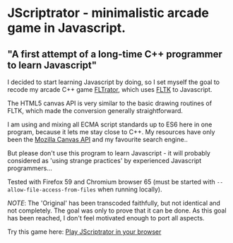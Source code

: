# JScriptrator - minimalistic arcade game in Javascript.

## "A first attempt of a long-time C++ programmer to learn Javascript"

I decided to start learning Javascript by doing, so I set myself the
goal to recode my arcade C++ game [FLTrator]( https://github.com/wcout/FLTrator),
which uses [FLTK](www.fltk.org) to Javascript.

The HTML5 canvas API is very similar to the basic drawing routines
of FLTK, which made the conversion generally straightforward.

I am using and mixing all ECMA script standards up to ES6 here in one
program, because it lets me stay close to C++. My resources have only been
the [Mozilla Canvas API](https://developer.mozilla.org/de/docs/Web/HTML/Canvas)
and my favourite search engine..

But please don't use this program to learn Javascript - it will probably
considered as 'using strange practices' by experienced Javascript programmers...

Tested with Firefox 59 and Chromium browser 65 (must be started with
`--allow-file-access-from-files` when running locally).

*NOTE*: The 'Original' has been transcoded faithfully, but not identical and
        not completely. The goal was only to prove that it can be done. As this
        goal has been reached, I don't feel motivated enough to port all aspects.

Try this game here: [Play JScriptrator in your browser](https://wcout.github.io/jstest/pene/index.html)
